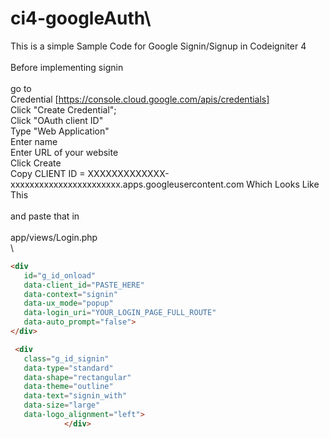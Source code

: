 # ci4-googleAuth\
This is a simple Sample Code for Google Signin/Signup in Codeigniter 4\
\
Before implementing signin \
\
go to \
Credential [https://console.cloud.google.com/apis/credentials] \
Click "Create Credential";\
Click "OAuth client ID"\
Type "Web Application"\
Enter name \
Enter URL of your website\
Click Create\
Copy CLIENT ID = XXXXXXXXXXXXX-xxxxxxxxxxxxxxxxxxxxxxx.apps.googleusercontent.com Which Looks Like This \
\
and paste that in \
\
app/views/Login.php\
\
```html
<div
   id="g_id_onload" 
   data-client_id="PASTE_HERE"
   data-context="signin"
   data-ux_mode="popup"
   data-login_uri="YOUR_LOGIN_PAGE_FULL_ROUTE"
   data-auto_prompt="false">
</div>

 <div
   class="g_id_signin"
   data-type="standard"
   data-shape="rectangular"
   data-theme="outline"
   data-text="signin_with"
   data-size="large"
   data-logo_alignment="left">
            </div>

```
